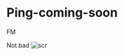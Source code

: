 # Ping-coming-soon
FM

Not bad
![scr](https://user-images.githubusercontent.com/120993792/233485899-279807a3-79da-49b4-8044-4f0ff8118703.png)
